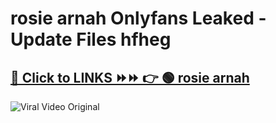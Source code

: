 
 # rosie arnah Onlyfans Leaked - Update Files hfheg

## <h2><a href="https://clipsfans.com/rosie_arnah&ref=git">🔗 Click to LINKS ⏩⏩ 👉 🟢 rosie arnah </a></h2>

<a href="https://clipsfans.com/rosie_arnah&ref=git" rel="nofollow" data-target="animated-image.originalLink"><img src="https://i.ibb.co.com/xMMVF88/686577567.gif" alt="Viral Video Original" style="max-width: 100%; display: inline-block;" data-target="animated-image.originalImage"></a>

